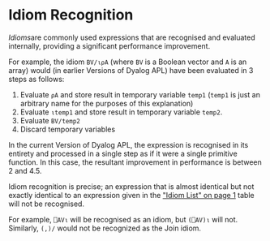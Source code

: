 # Idiom Recognition

*Idioms*are commonly used expressions that are recognised and evaluated internally, providing a significant performance improvement.

For example, the idiom `BV/⍳⍴A` (where `BV` is a Boolean vector and `A` is an array) would (in earlier Versions of Dyalog APL) have been evaluated in 3 steps as follows:

1. Evaluate `⍴A` and store result in temporary variable `temp1` (`temp1` is just an arbitrary name for the purposes of this explanation)
2. Evaluate `⍳temp1` and store result in temporary variable `temp2`.
3. Evaluate `BV/temp2`
4. Discard temporary variables

In the current Version of Dyalog APL, the expression is recognised in its entirety and processed in a single step as if it were a single primitive function. In this case, the resultant improvement in performance is between 2 and 4.5.

Idiom recognition is precise; an expression that is almost identical but not exactly identical to an expression given in the ["Idiom List" on page 1](idiom-list.md) table will not be recognised.

For example, `⎕AV⍳` will be recognised as an idiom, but `(⎕AV)⍳` will not. Similarly, `(,)/` would not be recognized as the Join idiom.
